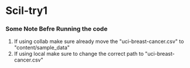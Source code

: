 # Scil-try1

### Some Note Befre Running the code
1. If using collab make sure already move the "uci-breast-cancer.csv" to "content/sample_data"
2. If using local make sure to change the correct path to "uci-breast-cancer.csv"
